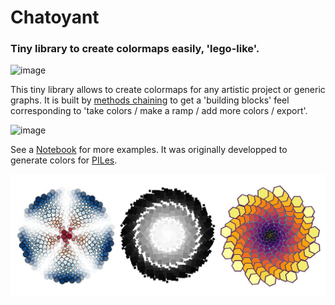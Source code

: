 # Chatoyant
### Tiny library to create colormaps easily, 'lego-like'.

![image](https://user-images.githubusercontent.com/60986961/203571588-1971e4a1-77db-403c-964d-89222460cfea.png)


This tiny library allows to create colormaps for any artistic project or generic graphs. It is built by [methods chaining](https://calmcode.io/method-chains/introduction.html) to get a 'building blocks' feel corresponding to 'take colors / make a ramp / add more colors / export'.

![image](https://user-images.githubusercontent.com/60986961/203570576-f895e51c-9440-4d9d-991c-eb7de69ee2ec.png)

See a [Notebook](https://github.com/Sylvain-Deposit/Chatoyant/blob/main/src/Chatoyant%20Example.ipynb) for more examples.
It was originally developped to generate colors for [PILes](https://github.com/Sylvain-Deposit/PILes).

![PILes](https://github.com/Sylvain-Deposit/PILes/raw/main/docs/title_1.jpg)
